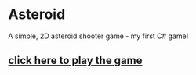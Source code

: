 # Asteroid
A simple, 2D asteroid shooter game - my first C# game! 


## [click here to play the game](https://dudkinas.github.io/Asteroid/)
